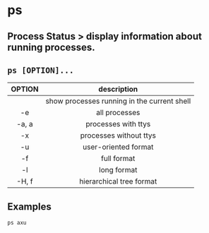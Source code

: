 # ps

**Process Status** > display information about running processes.
---

` ps [OPTION]... `
---

| **OPTION** | description |
|:---:|:---:|
|  | show processes running in the current shell |
| -e | all processes |
| -a, a | processes with ttys |
| -x | processes without ttys |
| -u | user-oriented format |
| -f | full format |
| -l | long format |
| -H, f | hierarchical tree format |

## Examples
` ps axu `
